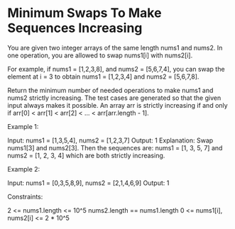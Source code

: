 # Minimum Swaps To Make Sequences Increasing

You are given two integer arrays of the same length nums1 and nums2. In one operation, you are allowed to swap nums1[i] with nums2[i].

For example, if nums1 = [1,2,3,8], and nums2 = [5,6,7,4], you can swap the element at i = 3 to obtain nums1 = [1,2,3,4] and nums2 = [5,6,7,8].

Return the minimum number of needed operations to make nums1 and nums2 strictly increasing. The test cases are generated so that the given input always makes it possible.
An array arr is strictly increasing if and only if arr[0] < arr[1] < arr[2] < ... < arr[arr.length - 1].

Example 1:

Input: nums1 = [1,3,5,4], nums2 = [1,2,3,7]
Output: 1
Explanation:
Swap nums1[3] and nums2[3]. Then the sequences are:
nums1 = [1, 3, 5, 7] and nums2 = [1, 2, 3, 4]
which are both strictly increasing.

Example 2:

Input: nums1 = [0,3,5,8,9], nums2 = [2,1,4,6,9]
Output: 1

Constraints:

2 <= nums1.length <= 10^5
nums2.length == nums1.length
0 <= nums1[i], nums2[i] <= 2 * 10^5
